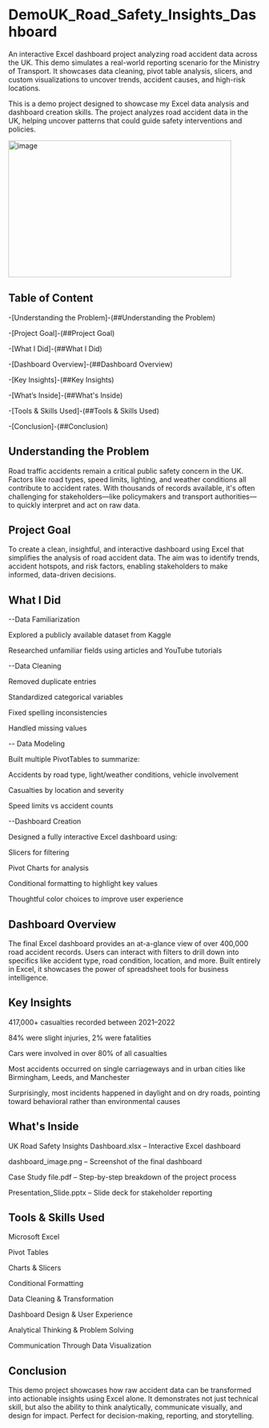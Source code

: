 # DemoUK_Road_Safety_Insights_Dashboard


An interactive Excel dashboard project analyzing road accident data across the UK. This demo simulates a real-world reporting scenario for the Ministry of Transport. It showcases data cleaning, pivot table analysis, slicers, and custom visualizations to uncover trends, accident causes, and high-risk locations.

This is a demo project designed to showcase my Excel data analysis and dashboard creation skills. The project analyzes road accident data in the UK, helping uncover patterns that could guide safety interventions and policies.

<img width="445" height="273" alt="image" src="https://github.com/user-attachments/assets/51c56dee-1ceb-4986-812b-174c6d080932" />

## Table of Content

-[Understanding the Problem]-(##Understanding the Problem)

-[Project Goal]-(##Project Goal)

-[What I Did]-(##What I Did)

-[Dashboard Overview]-(##Dashboard Overview)

-[Key Insights]-(##Key Insights)

-[What’s Inside]-(##What's Inside)

-[Tools & Skills Used]-(##Tools & Skills Used)

-[Conclusion]-(##Conclusion)

## Understanding the Problem
Road traffic accidents remain a critical public safety concern in the UK. Factors like road types, speed limits, lighting, and weather conditions all contribute to accident rates. With thousands of records available, it's often challenging for stakeholders—like policymakers and transport authorities—to quickly interpret and act on raw data.



## Project Goal
To create a clean, insightful, and interactive dashboard using Excel that simplifies the analysis of road accident data. The aim was to identify trends, accident hotspots, and risk factors, enabling stakeholders to make informed, data-driven decisions.

 
 ## What I Did
--Data Familiarization

Explored a publicly available dataset from Kaggle

Researched unfamiliar fields using articles and YouTube tutorials

--Data Cleaning

Removed duplicate entries

Standardized categorical variables

Fixed spelling inconsistencies

Handled missing values

-- Data Modeling

Built multiple PivotTables to summarize:

Accidents by road type, light/weather conditions, vehicle involvement

Casualties by location and severity

Speed limits vs accident counts

--Dashboard Creation

Designed a fully interactive Excel dashboard using:

Slicers for filtering

Pivot Charts for analysis

Conditional formatting to highlight key values

Thoughtful color choices to improve user experience

## Dashboard Overview
The final Excel dashboard provides an at-a-glance view of over 400,000 road accident records. Users can interact with filters to drill down into specifics like accident type, road condition, location, and more. Built entirely in Excel, it showcases the power of spreadsheet tools for business intelligence.

## Key Insights
417,000+ casualties recorded between 2021–2022

84% were slight injuries, 2% were fatalities

Cars were involved in over 80% of all casualties

Most accidents occurred on single carriageways and in urban cities like Birmingham, Leeds, and Manchester

Surprisingly, most incidents happened in daylight and on dry roads, pointing toward behavioral rather than environmental causes

## What's Inside
UK Road Safety Insights Dashboard.xlsx – Interactive Excel dashboard

dashboard_image.png – Screenshot of the final dashboard

Case Study file.pdf – Step-by-step breakdown of the project process

Presentation_Slide.pptx – Slide deck for stakeholder reporting

## Tools & Skills Used
Microsoft Excel

Pivot Tables

Charts & Slicers

Conditional Formatting

Data Cleaning & Transformation

Dashboard Design & User Experience

Analytical Thinking & Problem Solving

Communication Through Data Visualization

## Conclusion
This demo project showcases how raw accident data can be transformed into actionable insights using Excel alone. It demonstrates not just technical skill, but also the ability to think analytically, communicate visually, and design for impact. Perfect for decision-making, reporting, and storytelling.
